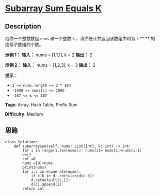 # [Subarray Sum Equals K][title]

## Description

给你一个整数数组 `nums` 和一个整数 `k` ，请你统计并返回该数组中和为 `k` ** ** 的连续子数组的个数。



**示例 1：**
            **输入：** nums = [1,1,1], k = 2    **输出：** 2    

**示例 2：**
            **输入：** nums = [1,2,3], k = 3    **输出：** 2    



**提示：**

  * `1 <= nums.length <= 2 * 104`
  * `-1000 <= nums[i] <= 1000`
  * `-107 <= k <= 107`


**Tags:** Array, Hash Table, Prefix Sum

**Difficulty:** Medium

## 思路

``` python3
class Solution:
    def subarraySum(self, nums: List[int], k: int) -> int:
        for i in range(1,len(nums)): nums[i]= nums[i]+nums[i-1]
        d={}
        cnt =0
        nums =[0]+nums
        print(nums)
        for i,c in enumerate(nums): 
            if c-k in d: cnt+=len(d[c-k])
            d.setdefault(c,[])
            d[c].append(i)
        return cnt
            
```

[title]: https://leetcode-cn.com/problems/subarray-sum-equals-k
